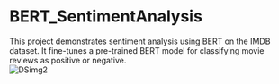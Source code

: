 # BERT_SentimentAnalysis
This project demonstrates sentiment analysis using BERT on the IMDB dataset. It fine-tunes a pre-trained BERT model for classifying movie reviews as positive or negative.
<br>
![DSimg2](https://github.com/user-attachments/assets/4cb98b8d-e382-471e-a0a0-03c32a96b904)
